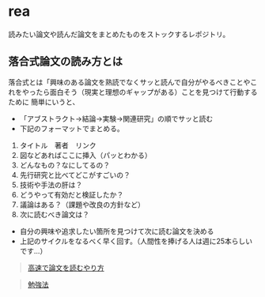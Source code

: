 # rea

読みたい論文や読んだ論文をまとめたものをストックするレポジトリ。


## 落合式論文の読み方とは 

落合式とは「興味のある論文を熟読でなくサッと読んで自分がやるべきことやこれをやったら面白そう（現実と理想のギャップがある）ことを見つけて行動するために
簡単にいうと、

- 「アブストラクト->結論->実験->関連研究」の順でサッと読む
- 下記のフォーマットでまとめる。
 1. タイトル　著者　リンク
 1. 図などあればここに挿入（パッとわかる）
 1. どんなもの？なにしてるの？
 1. 先行研究と比べてどこがすごいの？
 1. 技術や手法の肝は？
 1. どうやって有効だと検証したか？
 1. 議論はある？（課題や改良の方針など）
 1. 次に読むべき論文は？
- 自分の興味や追求したい箇所を見つけて次に読む論文を決める
- 上記のサイクルをなるべく早く回す。（人間性を捧げる人は週に25本らしいです...）

>[高速で論文を読むやり方](http://lafrenze.hatenablog.com/entry/2015/08/04/120205)

>[勉強法](http://shiraberukininaru.com/%E8%91%97%E5%90%8D%E4%BA%BA/%E8%90%BD%E5%90%88%E9%99%BD%E4%B8%80%E7%AD%91%E6%B3%A2%E5%A4%A7%E5%AD%A6%E3%81%AE%E5%8B%89%E5%BC%B7%E6%B3%95%E3%81%8C%E5%87%84%E3%81%84%EF%BC%81%E5%8F%97%E9%A8%93%E7%9F%A5%E6%80%A7%E7%A0%94%E7%A9%B6.html)

#
